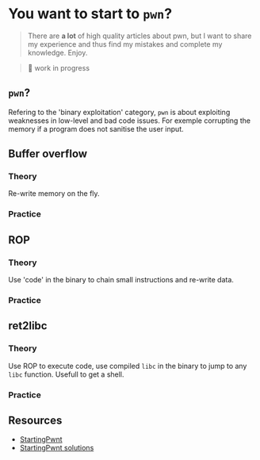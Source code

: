 # You want to start to `pwn`?


> There are **a lot** of high quality articles about pwn, but I want to share my experience and thus find my mistakes and complete my knowledge. Enjoy.

> :wrench: work in progress

## `pwn`?

Refering to the 'binary exploitation' category, `pwn` is about exploiting weaknesses in low-level and bad code issues. For exemple corrupting the memory if a program does not sanitise the user input.

## Buffer overflow

### Theory

Re-write memory on the fly.

### Practice

## ROP

### Theory

Use 'code' in the binary to chain small instructions and re-write data.

### Practice

## ret2libc

### Theory

Use ROP to execute code, use compiled `libc` in the binary to jump to any `libc` function. Usefull to get a shell.

### Practice

## Resources

* [StartingPwnt](https://github.com/MaitreRenard/StartingPwnt)
* [StartingPwnt solutions](https://fakenews.sh/startingpwnt-rop-solve)

